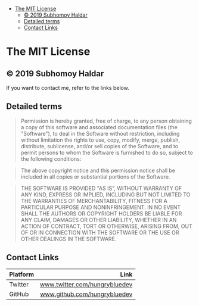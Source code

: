 - [The MIT License](#the-mit-license)
  - [© 2019 Subhomoy Haldar](#%C2%A9-2019-subhomoy-haldar)
  - [Detailed terms](#detailed-terms)
  - [Contact Links](#contact-links)

# The MIT License

## © 2019 Subhomoy Haldar  

If you want to contact me, refer to the links below.

## Detailed terms

>Permission is hereby granted, free of charge, to any person obtaining a copy of this software and associated documentation files (the "Software"), to deal in the Software without restriction, including without limitation the rights to use, copy, modify, merge, publish, distribute, sublicense, and/or sell copies of the Software, and to permit persons to whom the Software is furnished to do so, subject to the following conditions:

>The above copyright notice and this permission notice shall be included in all copies or substantial portions of the Software.

>THE SOFTWARE IS PROVIDED "AS IS", WITHOUT WARRANTY OF ANY KIND, EXPRESS OR IMPLIED, INCLUDING BUT NOT LIMITED TO THE WARRANTIES OF MERCHANTABILITY, FITNESS FOR A PARTICULAR PURPOSE AND NONINFRINGEMENT. IN NO EVENT SHALL THE AUTHORS OR COPYRIGHT HOLDERS BE LIABLE FOR ANY CLAIM, DAMAGES OR OTHER LIABILITY, WHETHER IN AN ACTION OF CONTRACT, TORT OR OTHERWISE, ARISING FROM, OUT OF OR IN CONNECTION WITH THE SOFTWARE OR THE USE OR OTHER DEALINGS IN THE SOFTWARE.


## Contact Links

| Platform | Link                          |
|----------|------------------------------:|
| Twitter  | www.twitter.com/hungrybluedev |
| GitHub   | www.github.com/hungrybluedev  |

